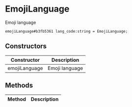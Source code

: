 # EmojiLanguage
Emoji language

```
emojiLanguage#b3fb5361 lang_code:string = EmojiLanguage;
```

## Constructors
| Constructor | Description |
| ---- | ----------- |
| emojiLanguage | Emoji language |


## Methods
| Method | Description |
| ---- | ----------- |


